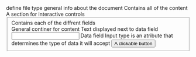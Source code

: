 <html> define file type
<head> general info about the document 
<body> Contains all of the content 
<form> A section for interactive controls 
<fieldset> Contains each of the diffrent fields
<div> General continer for content 
<label> Text displayed next to data field 
<input> Data field 
        Input type is an atribute that determines the type of data it will accept 
<button> A clickable button
